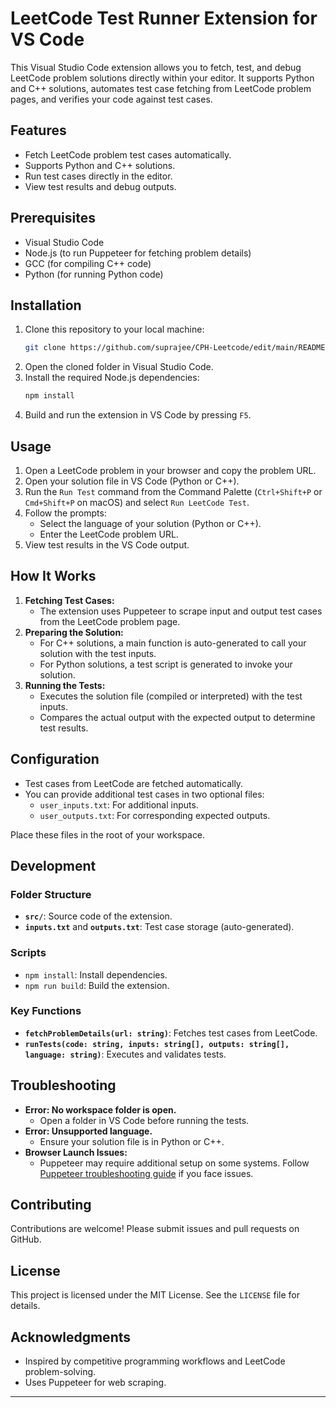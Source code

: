 # LeetCode Test Runner Extension for VS Code

This Visual Studio Code extension allows you to fetch, test, and debug LeetCode problem solutions directly within your editor. It supports Python and C++ solutions, automates test case fetching from LeetCode problem pages, and verifies your code against test cases.

## Features

- Fetch LeetCode problem test cases automatically.
- Supports Python and C++ solutions.
- Run test cases directly in the editor.
- View test results and debug outputs.

## Prerequisites

- Visual Studio Code
- Node.js (to run Puppeteer for fetching problem details)
- GCC (for compiling C++ code)
- Python (for running Python code)

## Installation

1. Clone this repository to your local machine:
   ```bash
   git clone https://github.com/suprajee/CPH-Leetcode/edit/main/README.md
   ```
2. Open the cloned folder in Visual Studio Code.
3. Install the required Node.js dependencies:
   ```bash
   npm install
   ```
4. Build and run the extension in VS Code by pressing `F5`.

## Usage

1. Open a LeetCode problem in your browser and copy the problem URL.
2. Open your solution file in VS Code (Python or C++).
3. Run the `Run Test` command from the Command Palette (`Ctrl+Shift+P` or `Cmd+Shift+P` on macOS) and select `Run LeetCode Test`.
4. Follow the prompts:
   - Select the language of your solution (Python or C++).
   - Enter the LeetCode problem URL.
5. View test results in the VS Code output.

## How It Works

1. **Fetching Test Cases:**
   - The extension uses Puppeteer to scrape input and output test cases from the LeetCode problem page.
2. **Preparing the Solution:**
   - For C++ solutions, a main function is auto-generated to call your solution with the test inputs.
   - For Python solutions, a test script is generated to invoke your solution.
3. **Running the Tests:**
   - Executes the solution file (compiled or interpreted) with the test inputs.
   - Compares the actual output with the expected output to determine test results.

## Configuration

- Test cases from LeetCode are fetched automatically.
- You can provide additional test cases in two optional files:
  - `user_inputs.txt`: For additional inputs.
  - `user_outputs.txt`: For corresponding expected outputs.
  
Place these files in the root of your workspace.

## Development

### Folder Structure

- **`src/`**: Source code of the extension.
- **`inputs.txt`** and **`outputs.txt`**: Test case storage (auto-generated).

### Scripts

- `npm install`: Install dependencies.
- `npm run build`: Build the extension.

### Key Functions

- **`fetchProblemDetails(url: string)`**: Fetches test cases from LeetCode.
- **`runTests(code: string, inputs: string[], outputs: string[], language: string)`**: Executes and validates tests.

## Troubleshooting

- **Error: No workspace folder is open.**
  - Open a folder in VS Code before running the tests.
- **Error: Unsupported language.**
  - Ensure your solution file is in Python or C++.
- **Browser Launch Issues:**
  - Puppeteer may require additional setup on some systems. Follow [Puppeteer troubleshooting guide](https://pptr.dev/troubleshooting) if you face issues.

## Contributing

Contributions are welcome! Please submit issues and pull requests on GitHub.

## License

This project is licensed under the MIT License. See the `LICENSE` file for details.

## Acknowledgments

- Inspired by competitive programming workflows and LeetCode problem-solving.
- Uses Puppeteer for web scraping.

---



